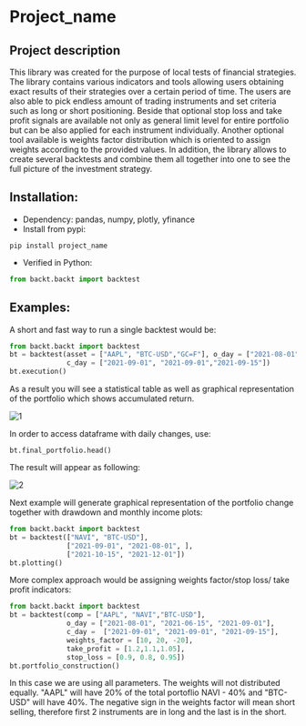 # Project_name
## Project description

This library was created for the purpose of local tests of financial strategies. The library contains various indicators and tools 
allowing users obtaining exact results of their strategies over a certain period of time. The users are also able to pick 
endless amount of trading instruments and set criteria such as long or short positioning. Beside that optional stop loss and take profit
signals are available not only as general limit level for entire portfolio but can be also applied for each instrument individually.
Another optional tool available is weights factor distribution which is oriented to assign weights according to the provided values. 
In addition, the library allows to create several backtests and combine them all together into one to see the full picture of the investment 
strategy.

## Installation: 
* Dependency: pandas, numpy, plotly, yfinance
* Install from pypi:
```
pip install project_name 
```
* Verified in Python:
```python
from backt.backt import backtest
```
## Examples: 
A short and fast way to run a single backtest would be:

```python
from backt.backt import backtest
bt = backtest(asset = ["AAPL", "BTC-USD","GC=F"], o_day = ["2021-08-01", "2021-07-15", "2021-08-20"],
              c_day = ["2021-09-01", "2021-09-01","2021-09-15"])
bt.execution()
```

As a result you will see a statistical table as well as graphical representation of the portfolio which shows accumulated return.

![1](https://user-images.githubusercontent.com/83161286/146902663-33525a28-d62e-45b1-9561-cbf0ce1b559a.png)

In order to access dataframe with daily changes, use:
```
bt.final_portfolio.head()
```
The result will appear as following:

![2](https://user-images.githubusercontent.com/83161286/146903435-f88144f7-adbb-447d-92ce-a9f5f35723b7.png)

Next example will generate graphical representation of the portfolio change together with
drawdown and monthly income plots:

```python
from backt.backt import backtest
bt = backtest(["NAVI", "BTC-USD"],
              ["2021-09-01", "2021-08-01", ],
              ["2021-10-15", "2021-12-01"])
bt.plotting()
```

More complex approach would be assigning weights factor/stop loss/ take profit indicators:

```python
from backt.backt import backtest
bt = backtest(comp = ["AAPL", "NAVI","BTC-USD"], 
              o_day = ["2021-08-01", "2021-06-15", "2021-09-01"],
              c_day =  ["2021-09-01", "2021-09-01", "2021-09-15"],
              weights_factor = [10, 20, -20], 
              take_profit = [1.2,1.1,1.05], 
              stop_loss = [0.9, 0.8, 0.95])
bt.portfolio_construction()
```

In this case we are using all parameters. The weights will not distributed equally. "AAPL"  will have 20% of the total portoflio NAVI - 40% and 
"BTC-USD" will have 40%. The negative sign in the weights factor will mean short selling, therefore first 2 instruments are in long and 
the last is in the short.


